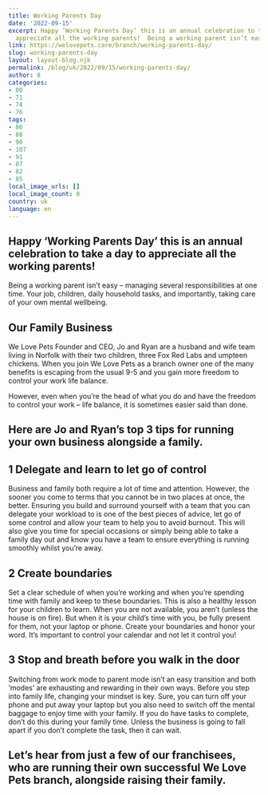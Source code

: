 ```yaml
---
title: Working Parents Day
date: '2022-09-15'
excerpt: Happy ‘Working Parents Day’ this is an annual celebration to take a day to
  appreciate all the working parents!  Being a working parent isn’t easy…
link: https://welovepets.care/branch/working-parents-day/
slug: working-parents-day
layout: layout-blog.njk
permalink: /blog/uk/2022/09/15/working-parents-day/
author: 8
categories:
- 80
- 71
- 74
- 76
tags:
- 86
- 88
- 90
- 107
- 91
- 87
- 82
- 85
local_image_urls: []
local_image_count: 0
country: uk
language: en
---
```


## Happy ‘Working Parents Day’ this is an annual celebration to take a day to appreciate all the working parents!

Being a working parent isn’t easy – managing several responsibilities at one time. Your job, children, daily household tasks, and importantly, taking care of your own mental wellbeing.

## **Our Family Business**

We Love Pets Founder and CEO, Jo and Ryan are a husband and wife team living in Norfolk with their two children, three Fox Red Labs and umpteen chickens. When you join We Love Pets as a branch owner one of the many benefits is escaping from the usual 9-5 and you gain more freedom to control your work life balance.

However, even when you’re the head of what you do and have the freedom to control your work – life balance, it is sometimes easier said than done.

## **Here are Jo and Ryan’s top 3 tips for running your own business alongside a family.**

## 1 Delegate and learn to let go of control

Business and family both require a lot of time and attention. However, the sooner you come to terms that you cannot be in two places at once, the better. Ensuring you build and surround yourself with a team that you can delegate your workload to is one of the best pieces of advice, let go of some control and allow your team to help you to avoid burnout. This will also give you time for special occasions or simply being able to take a family day out and know you have a team to ensure everything is running smoothly whilst you’re away.

## 2 Create boundaries

Set a clear schedule of when you’re working and when you’re spending time with family and keep to these boundaries. This is also a healthy lesson for your children to learn. When you are not available, you aren’t (unless the house is on fire). But when it is your child’s time with you, be fully present for them, not your laptop or phone. Create your boundaries and honor your word. It’s important to control your calendar and not let it control you!

## 3 Stop and breath before you walk in the door

Switching from work mode to parent mode isn’t an easy transition and both ‘modes’ are exhausting and rewarding in their own ways. Before you step into family life, changing your mindset is key. Sure, you can turn off your phone and put away your laptop but you also need to switch off the mental baggage to enjoy time with your family. If you do have tasks to complete, don’t do this during your family time. Unless the business is going to fall apart if you don’t complete the task, then it can wait.

## Let’s hear from just a few of our franchisees, who are running their own successful We Love Pets branch, alongside raising their family.